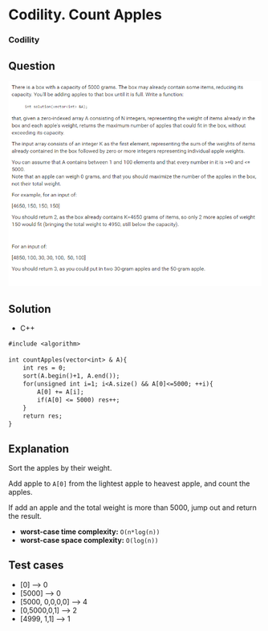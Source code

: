 # Codility. Count Apples

### Codility

## Question

![Codility. Count Apples](Images/CodilityCountApples.png)

## Solution

* C++
```
#include <algorithm>

int countApples(vector<int> & A){
    int res = 0;
    sort(A.begin()+1, A.end());
    for(unsigned int i=1; i<A.size() && A[0]<=5000; ++i){
        A[0] += A[i];
        if(A[0] <= 5000) res++;
    }
    return res;
} 
```

## Explanation

Sort the apples by their weight.

Add apple to `A[0]` from the lightest apple to heavest apple, and count the apples.

If add an apple and the total weight is more than 5000, jump out and return the result.

* **worst-case time complexity:** `O(n*log(n))`
* **worst-case space complexity:** `O(log(n))`

## Test cases

* [0]  --> 0
* [5000] --> 0
* [5000, 0,0,0,0] --> 4
* [0,5000,0,1]    --> 2
* [4999, 1,1] --> 1
